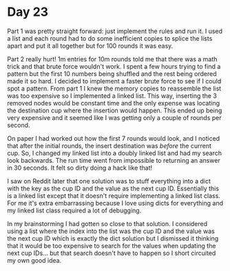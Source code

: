 # Day 23

Part 1 was pretty straight forward: just implement the rules and run it. I used a list and each round had to do some inefficient copies to splice the lists apart and put it all together but for 100 rounds it was easy.


Part 2 really hurt! 1m entries for 10m rounds told me that there was a math trick and that brute force wouldn't work. I spent a few hours trying to find a pattern but the first 10 numbers being shuffled and the rest being ordered made it so hard. I decided to implement a faster brute force to see if I could spot a pattern. From part 1 I knew the memory copies to reassemble the list was too expensive so I implemented a linked list. This way, inserting the 3 removed nodes would be constant time and the only expense was locating the destination cup where the insertion would happen. This ended up being very expensive and it seemed like I was getting only a couple of rounds per second.


On paper I had worked out how the first 7 rounds would look, and I noticed that after the initial rounds, the insert destination was _before_ the current cup. So, I changed my linked list into a doubly linked list and had my search look backwards. The run time went from impossible to returning an answer in 30 seconds. It felt so dirty doing a hack like that!


I saw on Reddit later that one solution was to stuff everything into a dict with the key as the cup ID and the value as the next cup ID. Essentially this is a linked list except that it doesn't require implementing a linked list class. For me it's extra embarrassing because I love using dicts for everything and my linked list class required a lot of debugging.


In my brainstorming I had gotten so close to that solution. I considered using a list where the index into the list was the cup ID and the value was the next cup ID which is exactly the dict solution but I dismissed it thinking that it would be too expensive to search for the values when updating the next cup IDs... but that search doesn't have to happen so I short circuited my own good idea.